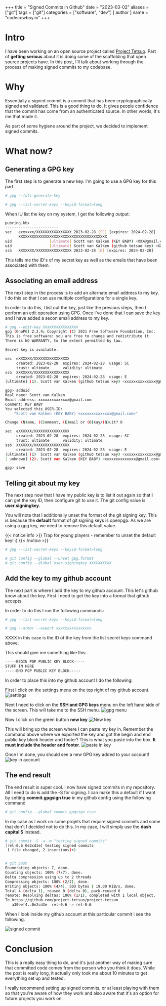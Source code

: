 +++
title = "Signed Commits in Github"
date = "2023-03-02"
aliases = ["git"]
tags = ["git"]
categories = ["software", "dev"]
[ author ]
  name = "codecowboy.io"
+++

# Intro

I have been working on an open source project called [Project Tetsuo](https://github.com/project-tetsuo/project-tetsuo). Part of **getting serious** about it is doing some of the scaffolding that open source projects have. In this post, I'll talk about working through the process of making signed commits to my codebase.

# Why

Essentially a signed commit is a commit that has been cryptographically signed and validated. This is a good thing to do. It gives people confidence that the commit has come from an authenticated source. In other words, it's me that made it.

As part of some hygiene around the project, we decided to implement signed commits.

# What now?



## Generating a GPG key

The first step is to generate a new key. I'm going to use a GPG key for this part.

```Bash
# gpg --full-generate-key

# gpg --list-secret-keys --keyid-format=long
```

When IU list the key on my system, I get the following output:

```Bash
pubring.kbx
------------------------
sec   exxxxxx/XXXXXXXXXXXXXXXX 2023-02-28 [SC] [expires: 2024-02-28]
      XXXXXXXXXXXXXXXXXXXXXXXXXXXXXXXXXXXXXXXX
uid                 [ultimate] Scott van Kalken (KEY BABY) <XXX@gmail.com>
uid                 [ultimate] Scott van Kalken (github tetsuo key) <XXX@gmail.com>
ssb   XXXXXXX/XXXXXXXXXXXXXXXX 2023-02-28 [E] [expires: 2024-02-28]
```

This tells me the ID's of my secret key as well as the emails that have been associated with them.

## Associating an email address

The next step in the process is to add an alternate email address to my key. I do this so that I can use multiple configurations for a single key.

In order to do this, I list out the key, just like the previous steps, then I perform an edit operation using GPG. Once I've done that I can save the key and I have added a secon email address to my key.

```Bash
# gpg --edit-key XXXXXXXXXXXXXXXX
gpg (GnuPG) 2.3.4; Copyright (C) 2021 Free Software Foundation, Inc.
This is free software: you are free to change and redistribute it.
There is NO WARRANTY, to the extent permitted by law.

Secret key is available.

sec  eXXXXXX/XXXXXXXXXXXXXXXX
     created: 2023-02-28  expires: 2024-02-28  usage: SC
     trust: ultimate      validity: ultimate
ssb  XXXXXXX/XXXXXXXXXXXXXXXX
     created: 2023-02-28  expires: 2024-02-28  usage: E
[ultimate] (1). Scott van Kalken (github tetsuo key) <xxxxxxxxxxxxxx@gmail.com>

gpg> adduid
Real name: Scott van Kalken
Email address: xxxxxxxxxxxxxx@gmail.com
Comment: KEY BABY
You selected this USER-ID:
    "Scott van Kalken (KEY BABY) <xxxxxxxxxxxxxx@gmail.com>"

Change (N)ame, (C)omment, (E)mail or (O)kay/(Q)uit? O

sec  eXXXXXX/XXXXXXXXXXXXXXXX
     created: 2023-02-28  expires: 2024-02-28  usage: SC
     trust: ultimate      validity: ultimate
ssb  XXXXXXX/XXXXXXXXXXXXXXXX
     created: 2023-02-28  expires: 2024-02-28  usage: E
[ultimate] (1)  Scott van Kalken (github tetsuo key) <xxxxxxxxxxxxxx@gmail.com>
[ unknown] (2). Scott van Kalken (KEY BABY) <xxxxxxxxxxxxxx@gmail.com>

gpg> save
```

## Telling git about my key

The next step now that I have my public key is to list it out again so that I can get the key ID, then configure git to use it. The git config value is **user.signingkey**.

You will note that I additionally unset the format of the git signing key. This is because the **default** format of git signing keys is openpgp. As we are using a gpg key, we need to remove this default value.


{{< notice info >}}
Trap for young players - remember to unset the default key! :)
{{< /notice >}}

```Bash
# gpg --list-secret-keys --keyid-format=long

# git config --global --unset gpg.format
# git config --global user.signingkey XXXXXXXXXX

```


## Add the key to my github account

The next part is where I add the key to my github account. This let's github know about the key. First I need to get the key into a format that github accepts. 

In order to do this I run the following commands:

```Bash
# gpg --list-secret-keys --keyid-format=long

# gpg --armor --export xxxxxxxxxxxxxxxx
```

XXXX in this case is the ID of the key from the list secret keys command above.

This should give me something like this:

```Bash
-----BEGIN PGP PUBLIC KEY BLOCK----- 
STUFF IN HERE
-----END PGP PUBLIC KEY BLOCK-----
```

In order to place this into my github account I do the following:

First I click on the settings menu on the top right of my github account.
![settings](/images/github-settings.png)


Next I need to click on the **SSH and GPG keys** menu on the left hand side of the screen. This will take me to the SSH menu.
![gpg menu](/images/github-gpg-area.png)

Now I click on the green button **new key**
![New key](/images/github-new-gpg-key.jpg)

This will bring up the screen where I can paste my key in. Remember the command above where we exported the key and got the begin and end public key block header and footer? This is what you paste into the box. **It must include the header and footer**.
![paste in key](/images/github-paste-in-key.jpg)

Once I'm done, you should see a new GPG key added to your account!
![key in account](/images/gpg-key-in-github-account.jpg)


## The end result
The end result is super cool. I now have signed commits in my repository. All I need to do is add the -S for signing. I can make this a default if I want by setting **commit.gpgsign true** in my github config using the following command

```Bash
# git config --global commit.gpgsign true
```

In my case as I work on some projets that require signed commits and some that don't I decided not to do this. In my case, I will simply use the **dash capital S** instead.


```Bash
# git commit -S -a -m "testing signed commits"
[rel-0.6 0e2cd3e] testing signed commits
 1 file changed, 2 insertions(+)


# git push
Enumerating objects: 7, done.
Counting objects: 100% (7/7), done.
Delta compression using up to 2 threads
Compressing objects: 100% (2/2), done.
Writing objects: 100% (4/4), 503 bytes | 19.00 KiB/s, done.
Total 4 (delta 1), reused 0 (delta 0), pack-reused 0
remote: Resolving deltas: 100% (1/1), completed with 1 local object.
To https://github.com/project-tetsuo/project-tetsuo
   a30eef4..0e2cd3e  rel-0.6 -> rel-0.6
```
When I look inside my github account at this particular commit I see the following.

![signed commit](/images/signed-commit.jpg)


# Conclusion

This is a really easy thing to do, and it's just another way of making sure that committed code comes from the person who you think it does. While the post is really long, it actually only took me about 10 minutes to get everything set up and tested. 

I really recommend setting up signed commits, or at least playing with them so that you're aware of how they work and also aware that it's an option for future projects you work on.
